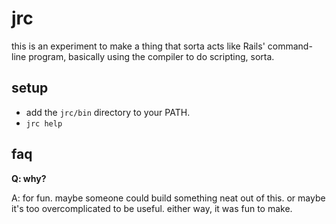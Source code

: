 jrc
===

this is an experiment to make a thing that sorta acts like Rails' command-line
program, basically using the compiler to do scripting, sorta.

setup
-----

 - add the `jrc/bin` directory to your PATH.
 - `jrc help`

faq
---

**Q: why?**

A: for fun. maybe someone could build something neat out of this. or maybe it's
too overcomplicated to be useful. either way, it was fun to make.
